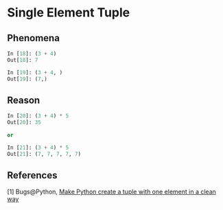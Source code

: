 # Single Element Tuple

## Phenomena

```python
In [18]: (3 + 4)
Out[18]: 7

In [19]: (3 + 4, )
Out[19]: (7,)
```

## Reason

```python
In [20]: (3 + 4) * 5
Out[20]: 35
    
or

In [21]: (3 + 4) * 5
Out[21]: (7, 7, 7, 7, 7)
```

## References

[1] Bugs@Python, [Make Python create a tuple with one element in a clean way](http://bugs.python.org/issue2817)